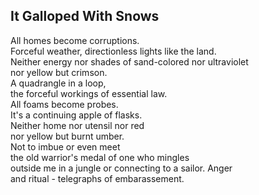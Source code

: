 It Galloped With Snows
----------------------
All homes become corruptions.  
Forceful weather, directionless lights like the land.  
Neither energy nor shades of sand-colored nor ultraviolet  
nor yellow but crimson.  
A quadrangle in a loop,  
the forceful workings of essential law.  
All foams become probes.  
It's a continuing apple of flasks.  
Neither home nor utensil nor red  
nor yellow but burnt umber.  
Not to imbue or even meet  
the old warrior's medal of one who mingles  
outside me in a jungle or connecting to a sailor. Anger  
and ritual - telegraphs of embarassement.  
